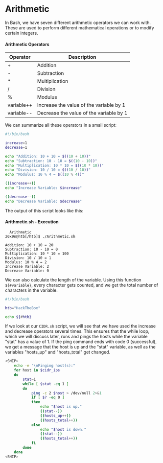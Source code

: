 # Arithmetic

In Bash, we have seven different arithmetic operators we can work with. These are used to perform different mathematical operations or to modify certain integers.

#### Arithmetic Operators

| Operator   | Description                             |
| ---------- | --------------------------------------- |
| +          | Addition                                |
| -          | Subtraction                             |
| \*         | Multiplication                          |
| /          | Division                                |
| %          | Modulus                                 |
| variable++ | Increase the value of the variable by 1 |
| variable-- | Decrease the value of the variable by 1 |

We can summarize all these operators in a small script:

```bash
#!/bin/bash

increase=1
decrease=1

echo "Addition: 10 + 10 = $((10 + 10))"
echo "Subtraction: 10 - 10 = $((10 - 10))"
echo "Multiplication: 10 * 10 = $((10 * 10))"
echo "Division: 10 / 10 = $((10 / 10))"
echo "Modulus: 10 % 4 = $((10 % 4))"

((increase++))
echo "Increase Variable: $increase"

((decrease--))
echo "Decrease Variable: $decrease"
```

The output of this script looks like this:

#### Arithmetic.sh - Execution

```
  Arithmetic
z0x9n@htb[/htb]$ ./Arithmetic.sh

Addition: 10 + 10 = 20
Subtraction: 10 - 10 = 0
Multiplication: 10 * 10 = 100
Division: 10 / 10 = 1
Modulus: 10 % 4 = 2
Increase Variable: 2
Decrease Variable: 0
```

We can also calculate the length of the variable. Using this function `${#variable}`, every character gets counted, and we get the total number of characters in the variable.

```bash
#!/bin/bash

htb="HackTheBox"

echo ${#htb}
```

If we look at our `CIDR.sh` script, we will see that we have used the increase and decrease operators several times. This ensures that the while loop, which we will discuss later, runs and pings the hosts while the variable "stat" has a value of 1. If the ping command ends with code 0 (successful), we get a message that the host is up and the "stat" variable, as well as the variables "hosts_up" and "hosts_total" get changed.

```bash
<SNIP>
	echo -e "\nPinging host(s):"
	for host in $cidr_ips
	do
		stat=1
		while [ $stat -eq 1 ]
		do
			ping -c 2 $host > /dev/null 2>&1
			if [ $? -eq 0 ]
			then
				echo "$host is up."
				((stat--))
				((hosts_up++))
				((hosts_total++))
			else
				echo "$host is down."
				((stat--))
				((hosts_total++))
			fi
		done
	done
<SNIP>
```
